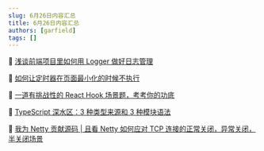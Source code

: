 ```yaml
---
slug: 6月26日内容汇总
title: 6月26日内容汇总
authors: [garfield]
tags: []
---
```


📒 [浅谈前端项目里如何用 Logger 做好日志管理](https://juejin.cn/post/7111201034264903688)

📒 [如何让定时器在页面最小化的时候不执行](https://mp.weixin.qq.com/s/HjhkNP2eIWLxpLekPcSG8A)

📒 [一道有挑战性的 React Hook 场景题，考考你的功底](https://juejin.cn/post/7111120700768780301)

📒 [TypeScript 深水区：3 种类型来源和 3 种模块语法](https://juejin.cn/post/7111112135903543332)

📒 [我为 Netty 贡献源码 | 且看 Netty 如何应对 TCP 连接的正常关闭，异常关闭，半关闭场景](https://mp.weixin.qq.com/s/lfV-7drnRjjNq65KxiT0gg)
